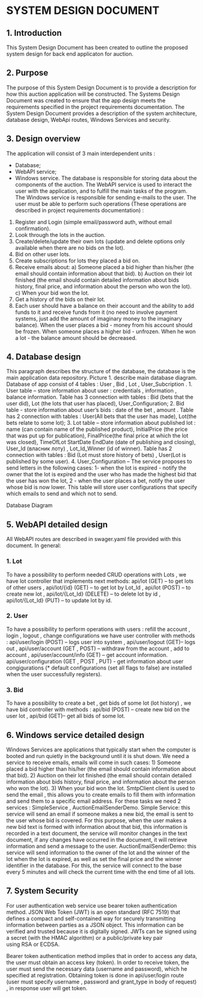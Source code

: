 # SYSTEM DESIGN DOCUMENT

## 1. Introduction
This System Design Document has been created to outline the proposed system design for back end applicaton for auction. 

## 2. Purpose
The purpose of this System Design Document  is to provide a description for how this auction application will be constructed. The Systems Design Document was created to ensure that the app design meets the requirements specified in the project requirements documentation. The System Design Document provides a description of the system architecture, database design, WebApi routes, Windows Services and security.
## 3. Design overview
The application will consist of 3 main interdependent units :
- Database;
- WebAPI service;
- Windows service.
The database is responsible for storing data about the components of the auction.
The WebAPI service is used to interact  the user with the application, and to fulfill the main tasks of the program.
The Windows service is responsible for sending e-mails to the user.
The user must be able to perform such operations (These operations are described in project requirements documentation) :
1. Register and Login (simple email/password auth, without email confirmation).
2. Look through the lots in the auction.
3. Create/delete/update their own lots (update and delete options only available when there are no bids on the lot).
4. Bid on other user lots.
5. Create subscriptions for lots they placed a bid on.
6. Receive emails about:
    a) Someone placed a bid higher than his/her (the email should contain information about that bid).
    b) Auction on their lot finished (the email should contain detailed information about bids history, final price, and information about the person who won the lot).
    c) When your bid won the lot.
7. Get a history of the bids on their lot.
8. Each user should have a balance on their account and the ability to add funds to it and receive funds from it (no need to involve payment systems, just add the amount of imaginary money to the imaginary balance). When the user places a bid - money from his account should be frozen. When someone places a higher bid - unfrozen. When he won a lot - the balance amount should be decreased.
## 4. Database design
This paragraph describes the structure of the database, the database is the main application data repository.
Picture 1. describe main database diagram. Database of app consist of 4 tables : User , Bid , Lot , User_Subcription .
    1. User table –  store information about user : credentials , information , balance information. Table has 3 connection with tables : Bid (bets that the user did), Lot (the lots that user has placed), User_Configuration;
    2. Bid table -  store information about user’s bids : date of the bet , amount . Table has 2 connection with tables : User(All bets that the user has made), Lot(the bets relate to some lot);
    3. Lot table – store information about published lot : name (can contain name of the published product), InitialPrice (the price that was put up for publication), FinalPrice(the final price at which the lot was closed), TimeOfLot StartDate EndDate (date of publishing and closing), User_Id (власник лоту) , Lot_Id_Winner (id of winner). Table has 2 connection with tables : Bid (Lot must store history of bets) , User(Lot is published by some user).
    4. User_Configuration – The service proposes to send letters in the following cases: 1- when the lot is expired - notify the owner that the lot is expired and the user who has made the highest bid that the user has won the lot, 2 - when the user places a bet, notify the user whose bid is now lower. This table will store user configurations that specify which emails to send and which not to send.





 Database Diagram






## 5. WebAPI detailed design
All WebAPI routes are described  in swager.yaml file provided with this document.
In general:
   ### 1. Lot 
   To have a possibility to perform needed CRUD operations with Lots , we have lot controller that implements next methods: 
       api/lot (GET) – to get lots of other users ,
       api/lot/{id} (GET) – to get lot by Lot_Id , 
       api/lot (POST) – to create new lot , 
       api/lot/{Lot_Id} (DELETE) – to delete lot by id , 
       api/lot/{Lot_Id} (PUT) – to update lot by id.
  ### 2. User
  To have a possibility to perform operations with users : refill the account , login , logout , change configurations we have user        controller with methods : 
       api/user/login (POST) – logs user into system , 
       api/user/logout (GET)– logs out , 
       api/user/account (GET , POST) – withdraw from the account , add to account , 
       api/user/account/info (GET) – get account information.
       api/user/configuration (GET , POST , PUT) -  get information about user congigurations (* default configurations (set all flags to false) are installed when the user successfully registers).
       
  ### 3. Bid
  To have a possibility to create a bet  , get bids of some lot (lot history) , we have bid controller with methods : 
       api/bid (POST) – create new bid on the user lot  , 
       api/bid (GET)– get all bids of some lot.

## 6. Windows service detailed design
Windows Services are applications that typically start when the computer is booted and run quietly in the background until it is shut down.
We need a service to receive emails, emails will come in such cases:
    1) Someone placed a bid higher than his/her (the email should contain information about that bid).
    2) Auction on their lot finished (the email should contain detailed information about bids history, final price, and information about the person who won the lot).
    3) When your bid won the lot.
SmtpClient client is used to send the email , this allows you to create emails to fill them with information and send them to a specific email address.
For these tasks we need 2 services : SimpleService , AuctionEmailSenderDemo.
Simple Service: this service will send an email if someone makes a new bid, the email is sent to the user whose bid is covered. For this purpose, when the user makes a new bid text is formed with information about that bid, this information is recorded in a text document, the service will monitor changes in the text document, if any changes have occurred in the document, it will retrieve information and send a message to the user.
AuctionEmailSenderDemo: this service will send information to the owner of the lot and the winner of the lot when the lot is expired, as well as set the final price and the winner identifier in the database. For this, the service will connect to the base every 5 minutes and will check the current time with the end time of all lots.
## 7. System Security 
For user authentication web service use bearer token authentication method.
JSON Web Token (JWT) is an open standard (RFC 7519) that defines a compact and self-contained way for securely transmitting information between parties as a JSON object. This information can be verified and trusted because it is digitally signed. JWTs can be signed using a secret (with the HMAC algorithm) or a public/private key pair using RSA or ECDSA. 

Bearer token authentication method implies that in order to access any data, the user must obtain an access key (token). In order to receive token, the user must send the necessary data (username and password), which he specified at registration. Obtaining token is done in api/user/login route (user must specify username , password and grant_type in body of request) , in response user will get token. 
